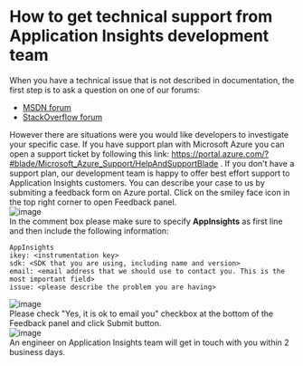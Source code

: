 <properties 
	pageTitle="How to get technical support from Application Insights development team" 
	description="When you have a case that requires special support from Application Insights development team, this is how you can submit the details to get support." 
	services="application-insights" 
  documentationCenter=""
	authors="albulank" 
	manager="abetaha"/>
 
<tags 
	ms.service="application-insights" 
	ms.workload="tbd" 
	ms.tgt_pltfrm="ibiza" 
	ms.devlang="na" 
	ms.topic="article" 
	ms.date="05/20/2016" 
	ms.author="albulank"/>
	
# How to get technical support from Application Insights development team
	
When you have a technical issue that is not described in documentation, the first step is to ask a question on one of our forums:

* [MSDN forum](https://social.msdn.microsoft.com/Forums/vstudio/home?forum=ApplicationInsights)
* [StackOverflow forum](http://stackoverflow.com/questions/tagged/ms-application-insights)
	
However there are situations were you would like developers to investigate your specific case. If you have support plan with Microsoft Azure you can open a support ticket by following this link: https://portal.azure.com/?#blade/Microsoft_Azure_Support/HelpAndSupportBlade .
If you don't have a support plan, our development team is happy to offer best effort support to Application Insights customers. You can describe your case to us by submiting a feedback form on Azure portal.
Click on the smiley face icon in the top right corner to open Feedback panel.  
![image](https://cloud.githubusercontent.com/assets/11968377/15450463/e4a5dcfa-1f50-11e6-8cde-dc689d806842.png)   
In the comment box please make sure to specify **AppInsights** as first line and then include the following information:   
```
AppInsights   
ikey: <instrumentation key>   
sdk: <SDK that you are using, including name and version>  
email: <email address that we should use to contact you. This is the most important field>  
issue: <please describe the problem you are having>
```   
![image](https://cloud.githubusercontent.com/assets/11968377/15450481/59c81444-1f51-11e6-9864-f21ba9a274f0.png)  
Please check "Yes, it is ok to email you" checkbox at the bottom of the Feedback panel and click Submit button.  
![image](https://cloud.githubusercontent.com/assets/11968377/15450490/86bc613a-1f51-11e6-8d9a-5efca46e6185.png)  
An engineer on Application Insights team will get in touch with you within 2 business days.

